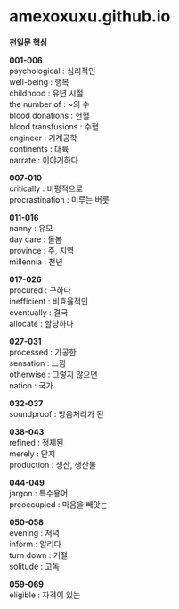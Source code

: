 # amexoxuxu.github.io

**천일문 핵심**

**001-006**\
psychological : 심리적인\
well-being : 행복\
childhood : 유년 시절\
the number of : ~의 수\
blood donations : 헌혈\
blood transfusions : 수혈\
engineer : 기계공학\
continents : 대륙\
narrate : 이야기하다

**007-010**\
critically : 비평적으로\
procrastination : 미루는 버릇

**011-016**\
nanny : 유모\
day care : 돌봄\
province : 주, 지역\
millennia : 천년

**017-026**\
procured : 구하다\
inefficient : 비효율적인\
eventually : 결국\
allocate : 할당하다

**027-031**\
processed : 가공한\
sensation : 느낌\
otherwise : 그렇지 않으면\
nation : 국가

**032-037**\
soundproof : 방음처리가 된

**038-043**\
refined : 정제된\
merely : 단지\
production : 생산, 생산물

**044-049**\
jargon : 특수용어\
preoccupied : 마음을 빼앗는

**050-058**\
evening : 저녁\
inform : 알리다\
turn down : 거절\
solitude : 고독

**059-069**\
eligible : 자격이 있는